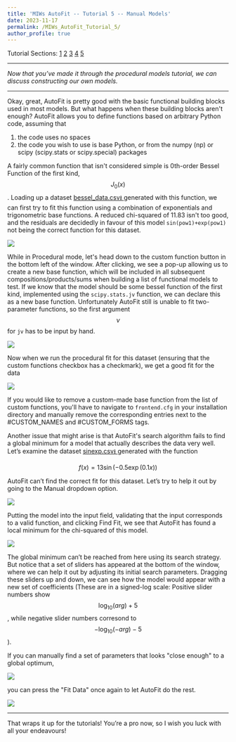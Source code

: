 ```yaml
---
title: 'MIWs AutoFit -- Tutorial 5 -- Manual Models'
date: 2023-11-17
permalink: /MIWs_AutoFit_Tutorial_5/
author_profile: true
---
```


Tutorial Sections: 
[1](https://mattingliswhalen.github.io/MIWs_AutoFit_Tutorial_1/) 
[2](https://mattingliswhalen.github.io/MIWs_AutoFit_Tutorial_2/)
[3](https://mattingliswhalen.github.io/MIWs_AutoFit_Tutorial_3/)
[4](https://mattingliswhalen.github.io/MIWs_AutoFit_Tutorial_4/)
[5](https://mattingliswhalen.github.io/MIWs_AutoFit_Tutorial_5/)

---

_Now that you’ve made it through the procedural models tutorial, we can discuss constructing our own models._

---

Okay, great, AutoFit is pretty good with the basic functional building blocks used in most models. But what happens when
these building blocks aren't enough? AutoFit allows you to define functions based on arbitrary Python code, assuming
that 

1. the code uses no spaces
2. the code you wish to use is base Python, or from the numpy (np) or scipy (scipy.stats or scipy.special) packages

A fairly common function that isn't considered simple is 0th-order Bessel Function of the first kind, $$J_0(x)$$. 
Loading up a dataset
<a href="http://mattingliswhalen.github.io/data/MIWsAutoFitTutorial/bessel_data.csv">
bessel_data.csv⭳
</a> generated with this function, we can first try to fit this function using a 
combination of exponentials and trigonometric base functions.
A reduced chi-squared of 11.83 isn't too good, and the residuals are decidedly in favour of this model 
`sin(pow1)+exp(pow1)` not being the correct function for this dataset.

<img src="https://mattingliswhalen.github.io/images/MIWsAutoFitTutorial/bessel_best_proc.png">

While in Procedural mode, let's head down to the custom function button in the bottom left of the window. 
After clicking, we see a pop-up allowing us to create a new base function, which will be included in all subsequent
compositions/products/sums when building a list of functional models to test. If we know that the model should be some
bessel function of the first kind, implemented using the `scipy.stats.jv` function, we can declare this as a new 
base function. Unfortunately AutoFit still is unable to fit two-parameter functions, so the first argument $$\nu$$
for `jv` has to be input by hand.

<img src="https://mattingliswhalen.github.io/images/MIWsAutoFitTutorial/bessel_custom_func.png">

Now when we run the procedural fit for this dataset (ensuring that the custom functions checkbox has a checkmark), 
we get a good fit for the data

<img src="https://mattingliswhalen.github.io/images/MIWsAutoFitTutorial/bessel_bessel.png">

If you would like to remove a custom-made base function from the list of custom functions, 
you'll have to navigate to `frontend.cfg` in your installation directory and manually remove the corresponding entries
next to the #CUSTOM_NAMES and #CUSTOM_FORMS tags.

Another issue that might arise is that AutoFit's search algorithm fails to find a global minimum for a model 
that actually describes the data very well. Let’s examine the dataset 
<a href="http://mattingliswhalen.github.io/data/MIWsAutoFitTutorial/sudakov.csv">
sinexp.csv⭳
</a> generated with the function

$$f(x) = 13\sin(-0.5\exp(0.1x))$$

AutoFit can’t find the correct fit for this dataset. Let’s try to help it out by going to the Manual dropdown option.

<img src="https://mattingliswhalen.github.io/images/MIWsAutoFitTutorial/sinexp.png">

Putting the model into the input field, validating that the input corresponds to a valid function, and 
clicking Find Fit, we see that AutoFit has found a local minimum for the chi-squared of this model. 

<img src="https://mattingliswhalen.github.io/images/MIWsAutoFitTutorial/sinexp_failure.png">

The global minimum can’t be reached from here using its search strategy. But notice that
a set of sliders has appeared at the bottom of the window, where we can help it out by 
adjusting its initial search parameters. Dragging these sliders up and down, we can see how the model would 
appear with a new set of coefficients (These are in a signed-log scale: Positive slider numbers show $$\log_{10}(arg)+5$$, while negative slider 
numbers corresond to $$-\log_{10}(-arg)-5$$).

If you can manually find a set of parameters that looks "close enough" to a global optimum,

<img src="https://mattingliswhalen.github.io/images/MIWsAutoFitTutorial/sinexp_close.png">


you can press the "Fit Data" once again to let AutoFit do the rest.

<img src="https://mattingliswhalen.github.io/images/MIWsAutoFitTutorial/sinexp_snapped.png">

---

That wraps it up for the tutorials! You’re a pro now, so I wish you luck with all your endeavours!